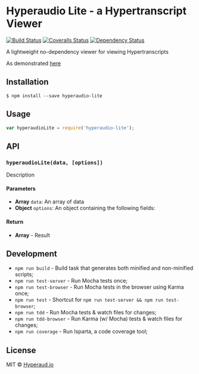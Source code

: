 # Hyperaudio Lite - a Hypertranscript Viewer
[![Build Status][travis-image]][travis-url]
[![Coveralls Status][coveralls-image]][coveralls-url]
[![Dependency Status][depstat-image]][depstat-url]

A lightweight no-dependency viewer for viewing Hypertranscripts

As demonstrated [here](http://hyperaudio.github.io/hyperaudio-lite/)

## Installation

```
$ npm install --save hyperaudio-lite
```

## Usage
```js
var hyperaudioLite = require('hyperaudio-lite');
```

## API

### `hyperaudioLite(data, [options])`
Description

#### Parameters
- **Array** `data`: An array of data
- **Object** `options`: An object containing the following fields:

#### Return
- **Array** - Result

## Development
- `npm run build` - Build task that generates both minified and non-minified scripts;
- `npm run test-server` - Run Mocha tests once;
- `npm run test-browser` - Run Mocha tests in the browser using Karma once;
- `npm run test` - Shortcut for `npm run test-server && npm run test-browser`;
- `npm run tdd` - Run Mocha tests & watch files for changes;
- `npm run tdd-browser` - Run Karma (w/ Mocha) tests & watch files for changes;
- `npm run coverage` - Run Isparta, a code coverage tool;

## License
MIT © [Hyperaud.io](http://github.com/hyperaudio)

[travis-url]: https://travis-ci.org/hyperaudio/hyperaudio-lite
[travis-image]: https://img.shields.io/travis/hyperaudio/hyperaudio-lite.svg?style=flat-square

[coveralls-url]: https://coveralls.io/r/hyperaudio/hyperaudio-lite
[coveralls-image]: https://img.shields.io/coveralls/hyperaudio/hyperaudio-lite.svg?style=flat-square

[depstat-url]: https://david-dm.org/hyperaudio/hyperaudio-lite
[depstat-image]: https://david-dm.org/hyperaudio/hyperaudio-lite.svg?style=flat-square

